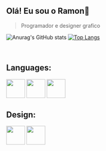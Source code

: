 ## Olá! Eu sou o Ramon👋
> Programador e designer grafico

![Anurag's GitHub
stats](https://github-readme-stats.vercel.app/api?username=Valentim-R&show_icons=true&theme=tokyonight)
[![Top
Langs](https://github-readme-stats.vercel.app/api/top-langs/?username=Valentim-R&layout=DonutChartlayout&theme=tokyonight)](https://github.com/Valentim-R/github-readme-stats)
<main>
    <div style="dysplay inline_block"><br>
        <div style="dysplay inline_block">
            <h2>Languages:</h2>
            <img aling="top" height="50" width="50"
                src="https://cdn.jsdelivr.net/gh/devicons/devicon/icons/arduino/arduino-original-wordmark.svg" />
            <img aling="top" height="50" width="50"
                src="https://cdn.jsdelivr.net/gh/devicons/devicon/icons/c/c-original.svg" />
            <img aling="top" height="50" width="50"
                src="https://cdn.jsdelivr.net/gh/devicons/devicon/icons/cplusplus/cplusplus-original.svg" />
        </div>
            <div style="dysplay inline_block">
            <h2>Design:</h2>
            <img aling="top" height="50" width="50"
                src="https://cdn.jsdelivr.net/gh/devicons/devicon/icons/illustrator/illustrator-plain.svg" />
            <img aling="top" height="50" width="50"
                src="https://cdn.jsdelivr.net/gh/devicons/devicon/icons/photoshop/photoshop-plain.svg" />
        </div>
    </div>
</main>
